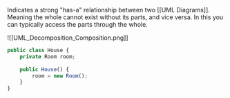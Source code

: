 Indicates a strong "has-a" relationship between two [[UML Diagrams]]. Meaning the whole cannot exist without its parts, and vice versa. In this you can typically access the parts through the whole.

![[UML_Decomposition_Composition.png]]

```javascript
public class House {
	private Room room;
	
	public House() {
		room = new Room();
	}
}
```